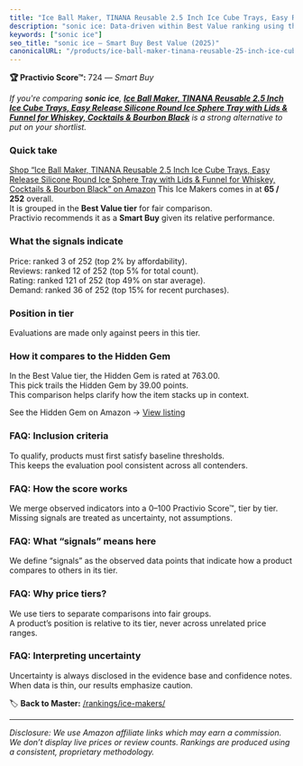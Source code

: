 ```yaml
---
title: "Ice Ball Maker, TINANA Reusable 2.5 Inch Ice Cube Trays, Easy Release Silicone Round Ice Sphere Tray with Lids & Funnel for Whiskey, Cocktails & Bourbon Black"
description: "sonic ice: Data-driven within Best Value ranking using the Practivio Score™. Positioned by quality, value, demand, findability, momentum."
keywords: ["sonic ice"]
seo_title: "sonic ice — Smart Buy Best Value (2025)"
canonicalURL: "/products/ice-ball-maker-tinana-reusable-25-inch-ice-cube-trays-easy-release-silicone-round-ice-sphere-tray-with-lids-funnel-for-whiskey-cocktails-bourbon-black-B086JZHNVS/"
---
```


**🏆 Practivio Score™:** 724 — _Smart Buy_


*If you're comparing **sonic ice**, **[Ice Ball Maker, TINANA Reusable 2.5 Inch Ice Cube Trays, Easy Release Silicone Round Ice Sphere Tray with Lids & Funnel for Whiskey, Cocktails & Bourbon Black](https://www.amazon.com/dp/B086JZHNVS?tag=practivio-20)** is a strong alternative to put on your shortlist.*
### Quick take
[Shop “Ice Ball Maker, TINANA Reusable 2.5 Inch Ice Cube Trays, Easy Release Silicone Round Ice Sphere Tray with Lids & Funnel for Whiskey, Cocktails & Bourbon Black” on Amazon](https://www.amazon.com/dp/B086JZHNVS?tag=practivio-20)
This Ice Makers comes in at **65 / 252** overall.  
It is grouped in the **Best Value tier** for fair comparison.  
Practivio recommends it as a **Smart Buy** given its relative performance.

### What the signals indicate
Price: ranked 3 of 252 (top 2% by affordability).  
Reviews: ranked 12 of 252 (top 5% for total count).  
Rating: ranked 121 of 252 (top 49% on star average).  
Demand: ranked 36 of 252 (top 15% for recent purchases).

### Position in tier
Evaluations are made only against peers in this tier.

### How it compares to the Hidden Gem
In the Best Value tier, the Hidden Gem is rated at 763.00.  
This pick trails the Hidden Gem by 39.00 points.  
This comparison helps clarify how the item stacks up in context.  

See the Hidden Gem on Amazon → [View listing](https://www.amazon.com/dp/B00197WV7I?tag=practivio-20)

### FAQ: Inclusion criteria
To qualify, products must first satisfy baseline thresholds.  
This keeps the evaluation pool consistent across all contenders.

### FAQ: How the score works
We merge observed indicators into a 0–100 Practivio Score™, tier by tier.  
Missing signals are treated as uncertainty, not assumptions.

### FAQ: What “signals” means here
We define “signals” as the observed data points that indicate how a product compares to others in its tier.

### FAQ: Why price tiers?
We use tiers to separate comparisons into fair groups.  
A product’s position is relative to its tier, never across unrelated price ranges.

### FAQ: Interpreting uncertainty
Uncertainty is always disclosed in the evidence base and confidence notes.  
When data is thin, our results emphasize caution.


🏷️ **Back to Master:** [/rankings/ice-makers/](/rankings/ice-makers/)

---
_Disclosure: We use Amazon affiliate links which may earn a commission. We don’t display live prices or review counts. Rankings are produced using a consistent, proprietary methodology._
